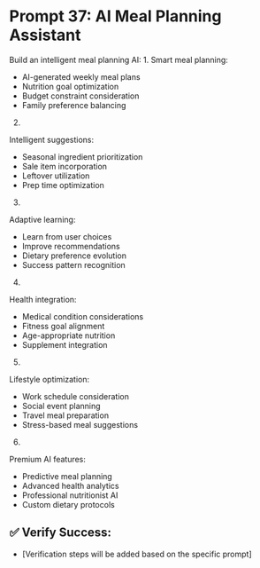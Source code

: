 # Prompt 37: AI Meal Planning Assistant

Build an intelligent meal planning AI:
1.
Smart meal planning:
 - AI-generated weekly meal plans
 - Nutrition goal optimization
 - Budget constraint consideration
 - Family preference balancing
2.
Intelligent suggestions:
 - Seasonal ingredient prioritization
 - Sale item incorporation
 - Leftover utilization
 - Prep time optimization
3.
Adaptive learning:
 - Learn from user choices
 - Improve recommendations
 - Dietary preference evolution
 - Success pattern recognition
4.
Health integration:
 - Medical condition considerations
 - Fitness goal alignment
 - Age-appropriate nutrition
 - Supplement integration
5.
Lifestyle optimization:
 - Work schedule consideration
 - Social event planning
 - Travel meal preparation
 - Stress-based meal suggestions
6.
Premium AI features:
 - Predictive meal planning
 - Advanced health analytics
 - Professional nutritionist AI
 - Custom dietary protocols

## ✅ Verify Success:
- [Verification steps will be added based on the specific prompt]
